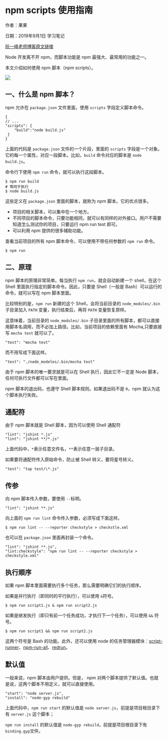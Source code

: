 # npm scripts 使用指南

作者：果果

日期：2019年9月1日 学习笔记

[阮一峰老师博客原文链接](http://www.ruanyifeng.com/blog/2016/10/npm_scripts.html)

Node 开发离不开 npm，而脚本功能是 npm 最强大、最常用的功能之一。

本文介绍如何使用 npm 脚本（npm scripts）。

![](http://www.ruanyifeng.com/blogimg/asset/2016/bg2016101101.jpg)

## 一、什么是 npm 脚本？

npm 允许在 `package.json` 文件里面，使用 `scripts` 字段定义脚本命令。
```
{
// ...
"scripts": {
	"build":"node build.js"
 }
}
```
上面的代码是 `package.json` 文件的一个片段，里面的 `scripts` 字段是一个对象。它的每一个属性，对应一段脚本。比如，`build` 命令对应的脚本是 `node build.js`。

命令行下使用 `npm run` 命令，就可以执行这段脚本。

```
$ npm run build
# 等同于执行
$ node build.js

```
这些定义在 `package.json` 里面的脚本，就称为 npm 脚本。它的优点很多。

- 项目的相关脚本，可以集中在一个地方。
- 不同项目的脚本命令，只要功能相同，就可以有同样的对外接口。用户不需要知道怎么测试你的项目，只要运行 npm run test 即可。
- 可以利用 npm 提供的很多辅助功能。

查看当前项目的所有 npm 脚本命令，可以使用不带任何参数的 `npm run` 命令。
```
$ npm run
```
## 二、原理
npm 脚本的原理非常简单。每当执行 `npm run`，就会自动新建一个 shell，在这个 Shell 里面执行指定的脚本命令。因此，只要是 Shell（一般是 Bash）可以运行的命令，就可以写在 npm 脚本里面。

比较特别的是，`npm run` 新建的这个 Shell，会将当前目录的 `node_modules/.bin` 子目录加入 `PATH` 变量，执行结束后，再将 `PATH` 变量恢复原样。

这意味着，当前目录的 `node_modules/.bin` 子目录里面的所有脚本，都可以直接用脚本名调用，而不必加上路径。比如，当前项目的依赖里面有 Mocha,只要直接写 `mocha test` 就可以了。

```
"test": "mocha test"
```

而不用写成下面这样。

```
"test": "./node_modeles/.bin/mocha test"
```
由于 npm 脚本的唯一要求就是可以在 Shell 执行，因此它不一定是 Node 脚本，任何可执行文件都可以写在里面。

npm 脚本的退出码，也遵守 Shell 脚本规则。如果退出码不是 `0`，npm 就认为这个脚本执行失败。

## 通配符
由于 npm 脚本就是 Shell 脚本，因为可以使用 Shell 通配符

```
"lint": "jshint *.js"
"lint": "jshint **/*.js"
```

上面代码中，`*`表示任意文件名，`**`表示任意一层子目录。

如果要将通配符传入原始命令，防止被 Shell 转义，要将星号转义。

```
"test": "tap test/\*.js"
```

## 传参
向 npm 脚本传入参数，要使用 `--`标明。

```
"lint": "jshint **.js"
```

向上面的 `npm run lint` 命令传入参数，必须写成下面这样。

```
$ npm run lint -- --reporter checkstyle > checkstle.xml
```

也可以在 `package.json` 里面再封装一个命令。

```
"lint": "jshint **.js",
"lint:checkstyle": "npm run lint -- --reporter checkstyle > checkstyle.xml"
```

## 执行顺序

如果 npm 脚本里面需要执行多个任务，那么需要明确它们的执行顺序。

如果是并行执行（即同时的平行执行），可以使用 `&`符号。

```
$ npm run script1.js & npm run script2.js
```

如果是继发执行（即只有前一个任务成功，才执行下一个任务），可以使用 `&&` 符号。

```
$ npm run script1 && npm run script2.js
```

这两个符号是 Bash 的功能。此外，还可以使用 node 的任务管理器模块：[script-runner](https://github.com/paulpflug/script-runner)、[npm-run-all](https://github.com/mysticatea/npm-run-all)、[redrun](https://github.com/coderaiser/redrun)。

## 默认值

一般来说，npm 脚本由用户提供。但是， npm 对两个脚本提供了默认值。也就是说，这两个脚本不用定义，就可以直接使用。
```
"start": "node server.js",
"install": "node-gyp rebuild"
```

上面代码中，`npm run start` 的默认值是 `node server.js`，前提是项目根目录下有 `server.js` 这个脚本；

`npm run install` 的默认值是 `node-gyp rebuild`，前提是项目根目录下有 `binding.gyp`文件。



 











